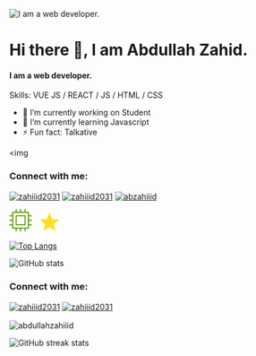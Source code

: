 ![I am a web developer.](https://scontent.fcla4-1.fna.fbcdn.net/v/t39.30808-6/475443911_644941031390677_2719462040636287468_n.jpg?_nc_cat=109&ccb=1-7&_nc_sid=6ee11a&_nc_eui2=AeEKVzVAG-_SzPJP7KhC1UQE5_YQE6knxRHn9hATqSfFEZoertFCNF_1Kzme-YdK-goCgdQUsoN_2xtQlsqhuPMK&_nc_ohc=nkFAbHPSMT0Q7kNvgG9ytCy&_nc_zt=23&_nc_ht=scontent.fcla4-1.fna&_nc_gid=AnJMlJZt1otSx_iki1m2XMu&oh=00_AYDM0pb8rOPIRvMHQqGqIiboGCYbE010b-mJYaYSJP-Ucw&oe=67A49F9B)
# Hi there 👋, I am Abdullah Zahid.
#### I am a web developer.



Skills: VUE JS / REACT / JS / HTML / CSS

- 🔭 I’m currently working on Student 
- 🌱 I’m currently learning Javascript  
- ⚡ Fun fact: Talkative  


<img <h3 align="left">Connect with me:</h3>
<p align="left">
<a href="https://twitter.com/zahiiid2031" target="blank"><img align="center" src="https://raw.githubusercontent.com/rahuldkjain/github-profile-readme-generator/master/src/images/icons/Social/twitter.svg" alt="zahiiid2031" height="30" width="40" /></a>
<a href="https://fb.com/zahiiid2031" target="blank"><img align="center" src="https://raw.githubusercontent.com/rahuldkjain/github-profile-readme-generator/master/src/images/icons/Social/facebook.svg" alt="zahiiid2031" height="30" width="40" /></a>
<a href="https://instagram.com/abzahiiid" target="blank"><img align="center" src="https://raw.githubusercontent.com/rahuldkjain/github-profile-readme-generator/master/src/images/icons/Social/instagram.svg" alt="abzahiiid" height="30" width="40" /></a>
</p>

<a href='https://docs.github.com/en/developers'><img src='https://raw.githubusercontent.com/acervenky/animated-github-badges/master/assets/devbadge.gif' width='40' height='40'></a> <a href='https://stars.github.com/'><img src='https://raw.githubusercontent.com/acervenky/animated-github-badges/master/assets/starbadge.gif' width='35' height='35'></a> 

[![Top Langs](https://github-readme-stats.vercel.app/api/top-langs/?username=abdullahzahiiid)](https://github.com/anuraghazra/github-readme-stats)

![GitHub stats](https://github-readme-stats.vercel.app/api?username=abdullahzahiiid&show_icons=true&count_private=true)  

<h3 align="left">Connect with me:</h3>
<p align="left">
<a href="https://twitter.com/zahiiid2031" target="blank"><img align="center" src="https://raw.githubusercontent.com/rahuldkjain/github-profile-readme-generator/master/src/images/icons/Social/twitter.svg" alt="zahiiid2031" height="30" width="40" /></a>
<a href="https://fb.com/zahiiid2031" target="blank"><img align="center" src="https://raw.githubusercontent.com/rahuldkjain/github-profile-readme-generator/master/src/images/icons/Social/facebook.svg" alt="zahiiid2031" height="30" width="40" /></a>

<p><img align="center" src="https://github-readme-stats.vercel.app/api/top-langs?username=abdullahzahiiid&show_icons=true&locale=en&layout=compact" alt="abdullahzahiiid" /></p>


![GitHub streak stats](https://streak-stats.demolab.com/?user=abdullahzahiiid)  

